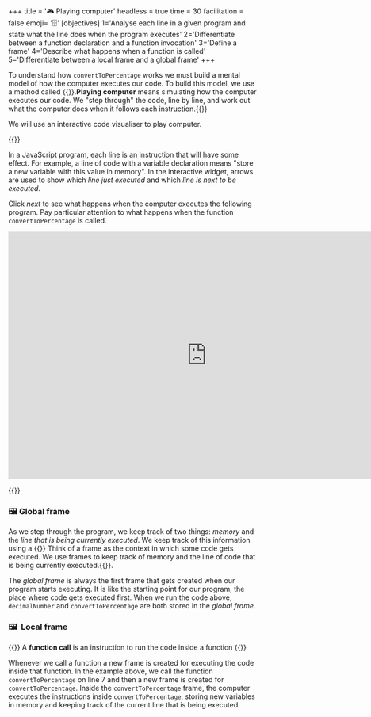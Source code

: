 +++
title = '🎮 Playing computer'
headless = true
time = 30
facilitation = false
emoji= '🗄️'
[objectives]
    1='Analyse each line in a given program and state what the line does when the program executes'
    2='Differentiate between a function declaration and a function invocation'
    3='Define a frame'
    4='Describe what happens when a function is called'
    5='Differentiate between a local frame and a global frame'
+++

To understand how `convertToPercentage` works we must build a mental model of how the computer executes our code. To build this model, we use a method called {{<tooltip title="playing computer">}}.**Playing computer** means simulating how the computer executes our code. We "step through" the code, line by line, and work out what the computer does when it follows each instruction.{{</tooltip>}}

We will use an interactive code visualiser to play computer.

{{<note type="activity" title="👣 Step through">}}

In a JavaScript program, each line is an instruction that will have some effect. For example, a line of code with a variable declaration means "store a new variable with this value in memory". In the interactive widget, arrows are used to show which _line just executed_ and which _line is next to be executed_.

Click _next_ to see what happens when the computer executes the following program. Pay particular attention to what happens when the function `convertToPercentage` is called.

<iframe width="800" height="500" frameborder="0" src="https://pythontutor.com/iframe-embed.html#code=const%20decimalNumber%20%3D%200.5%3B%0A%0Afunction%20convertToPercentage%28%29%20%7B%0A%20%20const%20percentage%20%3D%20%60%24%7BdecimalNumber%20*%20100%7D%25%60%3B%0A%7D%0A%0AconvertToPercentage%280.5%29%3B&codeDivHeight=400&codeDivWidth=300&cumulative=false&curInstr=4&heapPrimitives=nevernest&origin=opt-frontend.js&py=js&rawInputLstJSON=%5B%5D&textReferences=false"> </iframe>

{{</note>}}

### 🖼️ Global frame

As we step through the program, we keep track of two things: _memory_ and the _line that is being currently executed_. We keep track of this information using a {{<tooltip title="frame">}} Think of a frame as the context in which some code gets executed. We use frames to keep track of memory and the line of code that is being currently executed.{{</tooltip>}}.

The _global frame_ is always the first frame that gets created when our program starts executing. It is like the starting point for our program, the place where code gets executed first. When we run the code above, `decimalNumber` and `convertToPercentage` are both stored in the _global frame_.

### 🖼️  Local frame

{{<note type="tip" title="recall">}}
A **function call** is an instruction to run the code inside a function
{{</note>}}

Whenever we call a function a new frame is created for executing the code inside that function. In the example above, we call the function `convertToPercentage` on line 7 and then a new frame is created for `convertToPercentage`. Inside the `convertToPercentage` frame, the computer executes the instructions inside `convertToPercentage`, storing new variables in memory and keeping track of the current line that is being executed.
